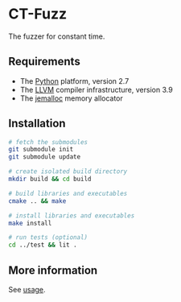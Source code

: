 # CT-Fuzz

The fuzzer for constant time.

## Requirements

* The [Python] platform, version 2.7
* The [LLVM] compiler infrastructure, version 3.9
* The [jemalloc] memory allocator

## Installation

```bash
# fetch the submodules
git submodule init
git submodule update

# create isolated build directory
mkdir build && cd build

# build libraries and executables
cmake .. && make

# install libraries and executables
make install

# run tests (optional)
cd ../test && lit .
```

## More information

See [usage].

[Python]: https://www.python.org
[LLVM]: http://llvm.org
[jemalloc]: http://jemalloc.net
[usage]: docs/USAGE.md

